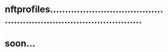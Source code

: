 # nftprofiles....................................................................................
# soon...
